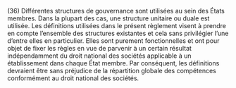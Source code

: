 (36) Différentes structures de gouvernance sont utilisées au sein des États membres. Dans la plupart des cas, une structure unitaire ou duale est utilisée. Les définitions utilisées dans le présent règlement visent à prendre en compte l’ensemble des structures existantes et cela sans privilégier l’une d’entre elles en particulier. Elles sont purement fonctionnelles et ont pour objet de fixer les règles en vue de parvenir à un certain résultat indépendamment du droit national des sociétés applicable à un établissement dans chaque État membre. Par conséquent, les définitions devraient être sans préjudice de la répartition globale des compétences conformément au droit national des sociétés.